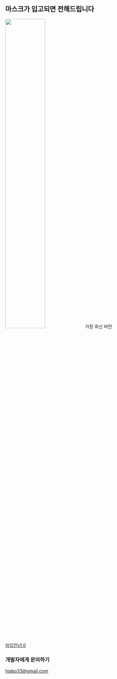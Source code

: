 ## 마스크가 입고되면 전해드립니다
<div>
  <img src="https://user-images.githubusercontent.com/46516483/80445070-53868280-894e-11ea-9805-d4b8504a935a.pn" width="50%></img>
</div>
                                                                                                                       
마입전 공식 페이지에 오신 것을 환영합니다. 마입전은 마스크 입고 시간이 불안정한 매점을 이용해야만 하는(또는 마스크 사는 것을 까먹으시는)분들을 위해 개발된 안드로이드 전용 어플리케이션입니다. Google play스토어 등록에 지연 문제가 있기 때문에 빠른 업데이트를 위해 github페이지를 통해 다운로드 링크와 소식을 전해드리겠습니다.

### 가장 최신 버전
[마입전v1.0](https://github.com/hjabo/hjabo.github.io/releases/download/1.0/v1.0.apk)

### 개발자에게 문의하기
<hjabo33@gmail.com>
